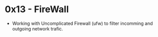 # 0x13 - FireWall
- Working with Uncomplicated Firewall (ufw) to filter incomming and outgoing network trafic.
